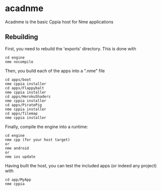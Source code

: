 # acadnme
Acadnme is the basic Cppia host for Nme applications


Rebuilding
----------
First, you need to rebuild the 'exports' directory.
This is done with
```
cd engine
nme nocompile
```

Then, you build each of the apps into a ".nme" file
```
cd apps/boot
nme cppia installer
cd apps/Flappybalt
nme cppia installer
cd apps/HerokuShaders
nme cppia installer
cd apps/PiratePig
nme cppia installer
cd apps/Tilemap
nme cppia installer
```

Finally, compile the engine into a runtime:
```
cd engine
nme cpp (for your host target)
or
nme android
or
nme ios update
```

Having built the host, you can test the included apps (or indeed any project) with
```
cd app/MyApp
nme cppia
```
